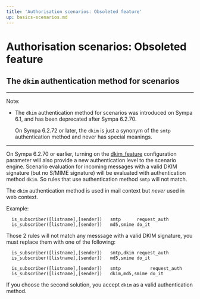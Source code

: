 ```yaml
---
title: 'Authorisation scenarios: Obsoleted feature'
up: basics-scenarios.md
---
```


Authorisation scenarios: Obsoleted feature
==========================================

The `dkim` authentication method for scenarios
----------------------------------------------

----
Note:

  * The `dkim` authentication method for scenarios was introduced
    on Sympa 6.1, and has been deprecated after Sympa 6.2.70.

    On Sympa 6.2.72 or later, the `dkim` is just a synonym of the `smtp`
    authentication method and never has special meanings.

----

On Sympa 6.2.70 or earlier,
turning on the
[dkim_feature](/gpldoc/man/sympa_config.5.html#dkim_feature)
configuration parameter will also provide a new authentication level to the
scenario engine.
Scenario evaluation for incoming messages with a valid DKIM signature
(but no S/MIME signature) will be evaluated with authentication method
`dkim`. So rules that use authentication method `smtp` will not match.

The `dkim` authentication method is used in mail context but _never_
used in web context.

Example:

``` code
  is_subscriber([listname],[sender])   smtp      request_auth
  is_subscriber([listname],[sender])   md5,smime do_it
```

Those 2 rules will not match any messsage with a valid DKIM signature,
you must replace them with one of the following:

``` code
  is_subscriber([listname],[sender])   smtp,dkim request_auth
  is_subscriber([listname],[sender])   md5,smime do_it

  is_subscriber([listname],[sender])   smtp           request_auth
  is_subscriber([listname],[sender])   dkim,md5,smime do_it
```

If you choose the second solution, you accept `dkim` as a valid
authentication method.

